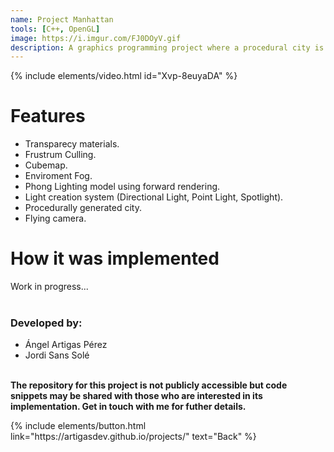 ```yaml
---
name: Project Manhattan
tools: [C++, OpenGL]
image: https://i.imgur.com/FJ0DOyV.gif
description: A graphics programming project where a procedural city is generated using my university's engine.
---
```


{% include elements/video.html id="Xvp-8euyaDA" %}

# Features
- Transparecy materials.
- Frustrum Culling.
- Cubemap.
- Enviroment Fog.
- Phong Lighting model using forward rendering.
- Light creation system (Directional Light, Point Light, Spotlight).
- Procedurally generated city.
- Flying camera.

# How it was implemented
Work in progress...<br><br>

### Developed by:
- Ángel Artigas Pérez
- Jordi Sans Solé

**<br>The repository for this project is not publicly accessible but code snippets may be shared with those who are interested in its implementation. Get in touch with me for futher details.**


<p class="text-center">
{% include elements/button.html link="https://artigasdev.github.io/projects/" text="Back" %}
</p>